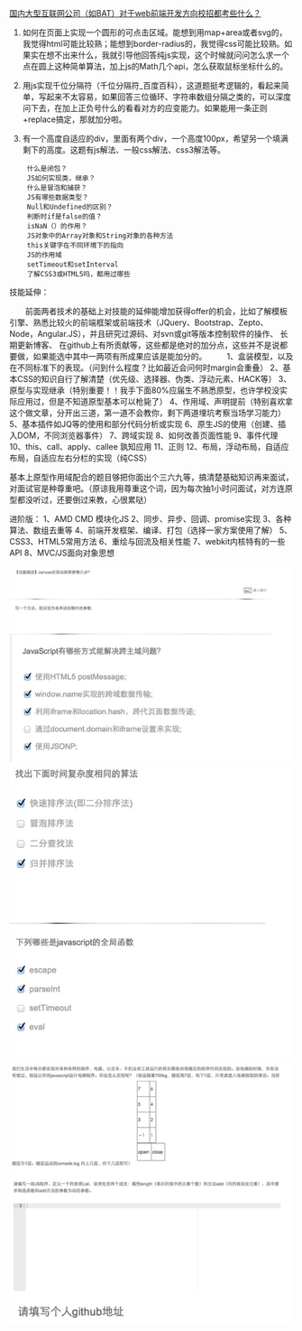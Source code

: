 [国内大型互联网公司（如BAT）对于web前端开发方向校招都考些什么？](http://www.zhihu.com/question/26188893)

1. 如何在页面上实现一个圆形的可点击区域。能想到用map+area或者svg的，我觉得html可能比较熟；能想到border-radius的，我觉得css可能比较熟。如果实在想不出来什么，我就引导他回答纯js实现，这个时候就问问怎么求一个点在圆上这种简单算法，加上js的Math几个api，怎么获取鼠标坐标什么的。

2. 用js实现千位分隔符（千位分隔符_百度百科），这道题挺考逻辑的，看起来简单，写起来不太容易，如果回答三位循环、字符串数组分隔之类的，可以深度问下去，在加上正负号什么的看看对方的应变能力。如果能用一条正则+replace搞定，那就加分啦。

3. 有一个高度自适应的div，里面有两个div，一个高度100px，希望另一个填满剩下的高度。这题有js解法、一般css解法、css3解法等。

        什么是闭包？
        JS如何实现类，继承？
        什么是冒泡和捕获？
        JS有哪些数据类型？
        Null和Undefined的区别？
        判断时if是false的值？
        isNaN（）的作用？
        JS对象中的Array对象和String对象的各种方法
        this关键字在不同环境下的指向
        JS的作用域
        setTimeout和setInterval
        了解CSS3或HTML5吗，都用过哪些
    
技能延伸：

　　前面两者技术的基础上对技能的延伸能增加获得offer的机会，比如了解模板引擎、熟悉比较火的前端框架或前端技术（JQuery、Bootstrap、Zepto、Node，Angular.JS），并且研究过源码、对svn或git等版本控制软件的操作、 长期更新博客、 在github上有所贡献等，这些都是绝对的加分点，这些并不是说都要做，如果能选中其中一两项有所成果应该是能加分的。
　　
1、盒装模型，以及在不同标准下的表现。（问到什么程度？比如最近会问何时margin会重叠）
2、基本CSS的知识自行了解清楚（优先级、选择器、伪类、浮动元素、HACK等）
3、原型与实现继承（特别重要！！我手下面80%应届生不熟悉原型，也许学校没实际应用过，但是不知道原型基本可以枪毙了）
4、作用域、声明提前（特别喜欢拿这个做文章，分开出三道，第一道不会教你，剩下两道埋坑考察当场学习能力）
5、基本插件如JQ等的使用和部分代码分析或实现
6、原生JS的使用（创建、插入DOM，不同浏览器事件）
7、跨域实现
8、如何改善页面性能
9、事件代理
10、this、call、apply、callee 孰知应用
11、正则
12、布局，浮动布局，自适应布局，自适应左右分栏的实现（纯CSS）

基本上原型作用域配合的题目够把你面出个三六九等，搞清楚基础知识再来面试，对面试官是种尊重吧。（原谅我用尊重这个词，因为每次抽1小时问面试，对方连原型都没听过，还要倒过来教，心很累哒）

进阶版：
1、AMD CMD 模块化JS
2、同步、异步、回调、promise实现
3、各种算法、数组去重等
4、前端开发框架、编译、打包（选择一家方案使用了解）
5、CSS3、HTML5常用方法
6、重绘与回流及相关性能
7、webkit内核特有的一些API
8、MVC/JS面向对象思想

![1](Images/FE-1-1.png)
![1](Images/FE-1-2.png)
![1](Images/FE-1-3.png)
